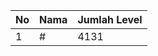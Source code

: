 | No | Nama            | Jumlah Level |
|----|-----------------|--------------|
| 1  | #    |    4131        |
